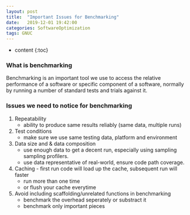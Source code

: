 ```yaml
---
layout: post
title:  "Important Issues for Benchmarking"
date:   2019-12-01 19:42:00
categories: SoftwareOptimization
tags: GNUC
---
```

* content
{:toc}

### <strong>What is benchmarking</strong>
Benchmarking is an important tool we use to access the relative performance of a software or specific component of a software, normally by running a number of standard tests and trials against it. 


### <strong>Issues we need to notice for benchmarking</strong>
1. Repeatability
    - ability to produce same results reliably (same data, multiple runs)
2. Test conditions
    - make sure we use same testing data, platform and environment
3. Data size and & data composition
    - use enough data to get a decent run, especially using sampling sampling profilers. 
    - use data representative of real-world, ensure code path coverage.
4. Caching - first run code will load up the cache, subsequent run will faster
    - run more than one time
    - or flush your cache everytime
5. Avoid including scaffolding/unrelated functions in benchmarking
    - benchmark the overhead seperately or substract it
    - benchmark only important pieces

